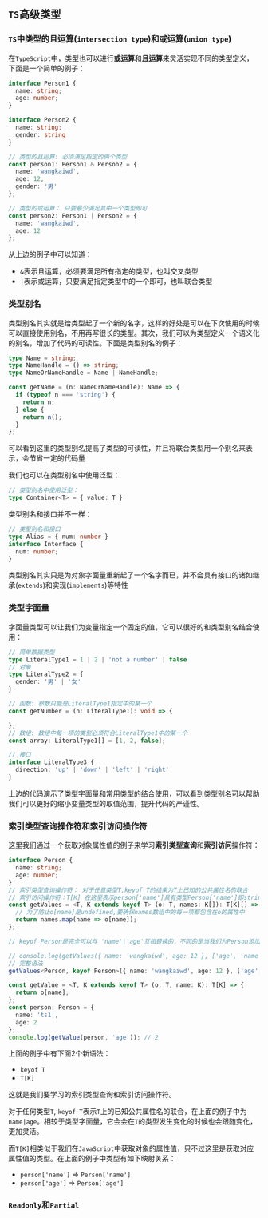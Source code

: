 ## `TS`高级类型

### `TS`中类型的且运算(`intersection type`)和或运算(`union type`)
在`TypeScript`中，类型也可以进行**或运算**和**且运算**来灵活实现不同的类型定义，下面是一个简单的例子：  
```typescript
interface Person1 {
  name: string;
  age: number;
}

interface Person2 {
  name: string;
  gender: string
}

// 类型的且运算: 必须满足指定的俩个类型
const person1: Person1 & Person2 = {
  name: 'wangkaiwd',
  age: 12,
  gender: '男'
};

// 类型的或运算： 只要最少满足其中一个类型即可
const person2: Person1 | Person2 = {
  name: 'wangkaiwd',
  age: 12
};
```
从上边的例子中可以知道：  
* `&`表示且运算，必须要满足所有指定的类型，也叫交叉类型
* `|`表示或运算，只要满足指定类型中的一个即可，也叫联合类型

### 类型别名
类型别名其实就是给类型起了一个新的名字，这样的好处是可以在下次使用的时候可以直接使用别名，不用再写很长的类型。其次，我们可以为类型定义一个语义化的别名，增加了代码的可读性。下面是类型别名的例子：  
```typescript
type Name = string;
type NameHandle = () => string;
type NameOrNameHandle = Name | NameHandle;

const getName = (n: NameOrNameHandle): Name => {
  if (typeof n === 'string') {
    return n;
  } else {
    return n();
  }
};
```
可以看到这里的类型别名提高了类型的可读性，并且将联合类型用一个别名来表示，会节省一定的代码量

我们也可以在类型别名中使用泛型：  
```typescript
// 类型别名中使用泛型：
type Container<T> = { value: T }
```

类型别名和接口并不一样：  
```typescript
// 类型别名和接口
type Alias = { num: number }
interface Interface {
  num: number;
}
```
类型别名其实只是为对象字面量重新起了一个名字而已，并不会具有接口的诸如继承(`extends`)和实现(`implements`)等特性

### 类型字面量
字面量类型可以让我们为变量指定一个固定的值，它可以很好的和类型别名结合使用：  
```typescript
// 简单数据类型
type LiteralType1 = 1 | 2 | 'not a number' | false
// 对象
type LiteralType2 = {
  gender: '男' | '女'
}

// 函数: 参数只能是LiteralType1指定中的某一个
const getNumber = (n: LiteralType1): void => {

};
// 数组: 数组中每一项的类型必须符合LiteralType1中的某一个
const array: LiteralType1[] = [1, 2, false];

// 接口
interface LiteralType3 {
  direction: 'up' | 'down' | 'left' | 'right'
}
```
上边的代码演示了类型字面量和常用类型的结合使用，可以看到类型别名可以帮助我们可以更好的缩小变量类型的取值范围，提升代码的严谨性。

### 索引类型查询操作符和索引访问操作符
这里我们通过一个获取对象属性值的例子来学习**索引类型查询**和**索引访问**操作符：  
```typescript
interface Person {
  name: string;
  age: number;
}
// 索引类型查询操作符： 对于任意类型T,keyof T的结果为T上已知的公共属性名的联合
// 索引访问操作符：T[K] 在这里表示person['name']具有类型Person['name']即string('age'同理)
const getValues = <T, K extends keyof T> (o: T, names: K[]): T[K][] => {
  // 为了防止o[name]是undefined,要确保names数组中的每一项都包含在o的属性中
  return names.map(name => o[name]);
};

// keyof Person是完全可以与 'name'|'age'互相替换的，不同的是当我们为Person添加了新的属性，keyof Person也会自动添加新的属性

// console.log(getValues({ name: 'wangkaiwd', age: 12 }, ['age', 'name'])); // [12,'wangkaiwd']
// 完整语法
getValues<Person, keyof Person>({ name: 'wangkaiwd', age: 12 }, ['age', 'name']);

const getValue = <T, K extends keyof T> (o: T, name: K): T[K] => {
  return o[name];
};
const person: Person = {
  name: 'ts1',
  age: 2
};
console.log(getValue(person, 'age')); // 2
```
上面的例子中有下面2个新语法：  
* `keyof T`
* `T[K]`

这就是我们要学习的索引类型查询和索引访问操作符。

对于任何类型`T`, `keyof T`表示`T`上的已知公共属性名的联合，在上面的例子中为`name|age`。相较于类型字面量，它会会在`T`的类型发生变化的时候也会跟随变化，更加灵活。

而`T[K]`相类似于我们在`JavaScript`中获取对象的属性值，只不过这里是获取对应属性值的类型。在上面的例子中类型有如下映射关系：  
* `person['name']` => `Person['name']`
* `person['age']` => `Person['age']`


### `Readonly`和`Partial`

